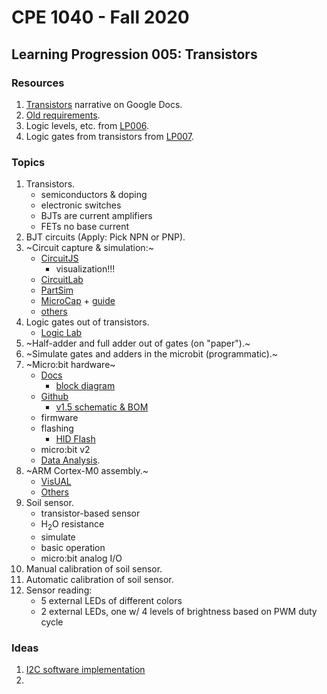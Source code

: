 # CPE 1040 - Fall 2020

## Learning Progression 005: Transistors

### Resources
1. [Transistors](https://docs.google.com/document/d/1KpK2u7tlg9IpjeqpNTxizabOwoFxsuq-k4WMEPzzcE4/edit) narrative on Google Docs.  
2. [Old requirements](old-requirements.md).  
3. Logic levels, etc. from [LP006](https://github.com/ivogeorg/ce-learning-progression-006-flip-flops/blob/master/learning-progression.md).  
4. Logic gates from transistors from [LP007](https://github.com/ivogeorg/ce-learning-progression-007-logic-gates/blob/master/learning-progression-with-la-schema.md).  

### Topics

1. Transistors.  
   - semiconductors & doping  
   - electronic switches  
   - BJTs are current amplifiers  
   - FETs no base current  
2. BJT circuits (Apply: Pick NPN or PNP).  
3. ~Circuit capture & simulation:~  
   - [CircuitJS](http://lushprojects.com/circuitjs/)   
     - visualization!!!
   - [CircuitLab](https://www.circuitlab.com/)  
   - [PartSim](https://www.partsim.com/)  
   - [MicroCap](http://www.spectrum-soft.com/download/download.shtm) + [guide](https://hackaday.com/2020/01/08/commercial-circuit-simulator-goes-free/)  
   - [others](https://www.google.com/search?q=free+circuit+simulator)  
4. Logic gates out of transistors.  
   - [Logic Lab](https://makecode.microbit.org/courses/logic-lab)  
5. ~Half-adder and full adder out of gates (on "paper").~ 
6. ~Simulate gates and adders in the microbit (programmatic).~  
7. ~Micro:bit hardware~  
   - [Docs](https://tech.microbit.org/hardware/)  
     - [block diagram](https://tech.microbit.org/hardware/#hardware-block-diagram)  
   - [Github](https://github.com/bbcmicrobit/hardware)  
     - [v1.5 schematic & BOM](https://github.com/bbcmicrobit/hardware/tree/master/V1.5)  
   - firmware  
   - flashing  
     - [HID Flash](https://makecode.microbit.org/hidflash)  
   - micro:bit v2  
   - [Data Analysis](https://makecode.microbit.org/device/data-analysis).  
8. ~ARM Cortex-M0 assembly.~  
   - [VisUAL](https://salmanarif.bitbucket.io/visual/)  
   - [Others](https://www.google.com/search?q=arm+cortex-m0+assembly+simulator&oq=arm+cortex-m0+assembly+simulator&aqs=chrome..69i57j33.10676j0j1&sourceid=chrome&ie=UTF-8)  
9. Soil sensor.  
   - transistor-based sensor  
   - H<sub>2</sub>O resistance  
   - simulate  
   - basic operation
   - micro:bit analog I/O  
10. Manual calibration of soil sensor.  
11. Automatic calibration of soil sensor.  
12. Sensor reading:  
    - 5 external LEDs of different colors  
    - 2 external LEDs, one w/ 4 levels of brightness based on PWM duty cycle  


### Ideas
1. [I2C software implementation](https://www.google.com/search?q=i2c+software+implementation&oq=i2c+software+&aqs=chrome.1.69i57j0j46j0l5.4499j0j1&sourceid=chrome&ie=UTF-8)  
2. 
